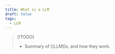 ```yaml
---
title: What is a LLM
draft: false
tags:
  - LLM
---
```

> [!TODO]
> - Summary of [[LLM]]s, and how they work.



